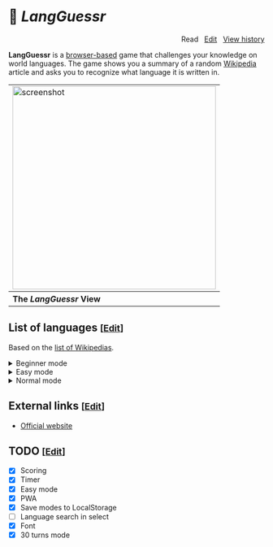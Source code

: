 # 📖 *LangGuessr*

<p align="right">
  Read&nbsp;&nbsp;
  <a href="https://github.com/xiupos/langguessr/edit/main/README.md">Edit</a>&nbsp;&nbsp;
  <a href="https://github.com/xiupos/langguessr/commits/main/README.md">View history</a>
</p>

**LangGuessr** is a [browser-based](https://en.wikipedia.org/wiki/Browser_game) game that challenges your knowledge on world languages. The game shows you a summary of a random [Wikipedia](https://en.wikipedia.org/wiki/Wikipedia) article and asks you to recognize what language it is written in.

<div align="right">
  <table>
    <tbody>
      <tr>
        <td>
          <img width="400" src="https://github.com/xiupos/langguessr/assets/26175482/e9880cfd-4d73-46ad-9a79-60d25c8b71fe" alt="screenshot">
        </td>
      </tr>
      <tr>
        <th align="left">The <i>LangGuessr</i> View</th>
      </tr>
    </tbody>
  </table>
</div>

## List of languages <small>[<a href="https://github.com/xiupos/langguessr/edit/main/README.md">Edit</a>]</small>

Based on the [list of Wikipedias](https://meta.wikimedia.org/wiki/List_of_Wikipedias).

<details>
<summary>Beginner mode</summary>

| Code | Name (en) | Name (local) |
| --- | --- | --- |
| [ar](https://ar.wikipedia.org/wiki/العربية) | Arabic | العربية |
| [arz](https://arz.wikipedia.org/wiki/مصرى) | Egyptian Arabic | مصرى |
| [ca](https://ca.wikipedia.org/wiki/català) | Catalan | català |
| [ce](https://ce.wikipedia.org/wiki/нохчийн) | Chechen | нохчийн |
| [ceb](https://ceb.wikipedia.org/wiki/Cebuano) | Cebuano | Cebuano |
| [cs](https://cs.wikipedia.org/wiki/čeština) | Czech | čeština |
| [de](https://de.wikipedia.org/wiki/Deutsch) | German | Deutsch |
| [en](https://en.wikipedia.org/wiki/English) | English | English |
| [es](https://es.wikipedia.org/wiki/español) | Spanish | español |
| [fa](https://fa.wikipedia.org/wiki/فارسی) | Persian | فارسی |
| [fi](https://fi.wikipedia.org/wiki/suomi) | Finnish | suomi |
| [fr](https://fr.wikipedia.org/wiki/français) | French | français |
| [hu](https://hu.wikipedia.org/wiki/magyar) | Hungarian | magyar |
| [id](https://id.wikipedia.org/wiki/Bahasa_Indonesia) | Indonesian | Bahasa Indonesia |
| [it](https://it.wikipedia.org/wiki/italiano) | Italian | italiano |
| [ja](https://ja.wikipedia.org/wiki/日本語) | Japanese | 日本語 |
| [ko](https://ko.wikipedia.org/wiki/한국어) | Korean | 한국어 |
| [nl](https://nl.wikipedia.org/wiki/Nederlands) | Dutch | Nederlands |
| [no](https://no.wikipedia.org/wiki/norsk) | Norwegian | norsk |
| [pl](https://pl.wikipedia.org/wiki/polski) | Polish | polski |
| [pt](https://pt.wikipedia.org/wiki/português) | Portuguese | português |
| [ru](https://ru.wikipedia.org/wiki/русский) | Russian | русский |
| [sr](https://sr.wikipedia.org/wiki/српски) | Serbian | српски / srpski |
| [sv](https://sv.wikipedia.org/wiki/svenska) | Swedish | svenska |
| [tr](https://tr.wikipedia.org/wiki/Türkçe) | Turkish | Türkçe |
| [tt](https://tt.wikipedia.org/wiki/татарча) | Tatar | татарча / tatarça |
| [uk](https://uk.wikipedia.org/wiki/українська) | Ukrainian | українська |
| [vi](https://vi.wikipedia.org/wiki/Tiếng_Việt) | Vietnamese | Tiếng Việt |
| [war](https://war.wikipedia.org/wiki/Winaray) | Waray | Winaray |
| [zh](https://zh.wikipedia.org/wiki/中文) | Chinese | 中文 |
| [zh-min-nan](https://zh-min-nan.wikipedia.org/wiki/Bân-lâm-gú) | Min Nan Chinese | Bân-lâm-gú |
| [zh-yue](https://zh-yue.wikipedia.org/wiki/粵語) | Cantonese | 粵語 |

</details>

<details>
<summary>Easy mode</summary>

| Code | Name (en) | Name (local) |
| --- | --- | --- |
| [af](https://af.wikipedia.org/wiki/Afrikaans) | Afrikaans | Afrikaans |
| [ar](https://ar.wikipedia.org/wiki/العربية) | Arabic | العربية |
| [arz](https://arz.wikipedia.org/wiki/مصرى) | Egyptian Arabic | مصرى |
| [ast](https://ast.wikipedia.org/wiki/asturianu) | Asturian | asturianu |
| [az](https://az.wikipedia.org/wiki/azərbaycanca) | Azerbaijani | azərbaycanca |
| [azb](https://azb.wikipedia.org/wiki/تۆرکجه) | South Azerbaijani | تۆرکجه |
| [ba](https://ba.wikipedia.org/wiki/башҡортса) | Bashkir | башҡортса |
| [be](https://be.wikipedia.org/wiki/беларуская) | Belarusian | беларуская |
| [be-tarask](https://be-tarask.wikipedia.org/wiki/беларуская_(тарашкевіца)) | Belarusian (Taraškievica orthography) | беларуская (тарашкевіца) |
| [bg](https://bg.wikipedia.org/wiki/български) | Bulgarian | български |
| [bn](https://bn.wikipedia.org/wiki/বাংলা) | Bangla | বাংলা |
| [br](https://br.wikipedia.org/wiki/brezhoneg) | Breton | brezhoneg |
| [bs](https://bs.wikipedia.org/wiki/bosanski) | Bosnian | bosanski |
| [ca](https://ca.wikipedia.org/wiki/català) | Catalan | català |
| [ce](https://ce.wikipedia.org/wiki/нохчийн) | Chechen | нохчийн |
| [ceb](https://ceb.wikipedia.org/wiki/Cebuano) | Cebuano | Cebuano |
| [ckb](https://ckb.wikipedia.org/wiki/کوردی) | Central Kurdish | کوردی |
| [cs](https://cs.wikipedia.org/wiki/čeština) | Czech | čeština |
| [cv](https://cv.wikipedia.org/wiki/чӑвашла) | Chuvash | чӑвашла |
| [cy](https://cy.wikipedia.org/wiki/Cymraeg) | Welsh | Cymraeg |
| [da](https://da.wikipedia.org/wiki/dansk) | Danish | dansk |
| [de](https://de.wikipedia.org/wiki/Deutsch) | German | Deutsch |
| [el](https://el.wikipedia.org/wiki/Ελληνικά) | Greek | Ελληνικά |
| [en](https://en.wikipedia.org/wiki/English) | English | English |
| [eo](https://eo.wikipedia.org/wiki/Esperanto) | Esperanto | Esperanto |
| [es](https://es.wikipedia.org/wiki/español) | Spanish | español |
| [et](https://et.wikipedia.org/wiki/eesti) | Estonian | eesti |
| [eu](https://eu.wikipedia.org/wiki/euskara) | Basque | euskara |
| [fa](https://fa.wikipedia.org/wiki/فارسی) | Persian | فارسی |
| [fi](https://fi.wikipedia.org/wiki/suomi) | Finnish | suomi |
| [fr](https://fr.wikipedia.org/wiki/français) | French | français |
| [fy](https://fy.wikipedia.org/wiki/Frysk) | Western Frisian | Frysk |
| [ga](https://ga.wikipedia.org/wiki/Gaeilge) | Irish | Gaeilge |
| [gl](https://gl.wikipedia.org/wiki/galego) | Galician | galego |
| [he](https://he.wikipedia.org/wiki/עברית) | Hebrew | עברית |
| [hi](https://hi.wikipedia.org/wiki/हिन्दी) | Hindi | हिन्दी |
| [hr](https://hr.wikipedia.org/wiki/hrvatski) | Croatian | hrvatski |
| [ht](https://ht.wikipedia.org/wiki/Kreyòl_ayisyen) | Haitian Creole | Kreyòl ayisyen |
| [hu](https://hu.wikipedia.org/wiki/magyar) | Hungarian | magyar |
| [hy](https://hy.wikipedia.org/wiki/հայերեն) | Armenian | հայերեն |
| [id](https://id.wikipedia.org/wiki/Bahasa_Indonesia) | Indonesian | Bahasa Indonesia |
| [is](https://is.wikipedia.org/wiki/íslenska) | Icelandic | íslenska |
| [it](https://it.wikipedia.org/wiki/italiano) | Italian | italiano |
| [ja](https://ja.wikipedia.org/wiki/日本語) | Japanese | 日本語 |
| [jv](https://jv.wikipedia.org/wiki/Jawa) | Javanese | Jawa |
| [ka](https://ka.wikipedia.org/wiki/ქართული) | Georgian | ქართული |
| [kk](https://kk.wikipedia.org/wiki/қазақша) | Kazakh | қазақша |
| [ko](https://ko.wikipedia.org/wiki/한국어) | Korean | 한국어 |
| [ku](https://ku.wikipedia.org/wiki/kurdî) | Kurdish | kurdî |
| [ky](https://ky.wikipedia.org/wiki/кыргызча) | Kyrgyz | кыргызча |
| [la](https://la.wikipedia.org/wiki/Latina) | Latin | Latina |
| [lb](https://lb.wikipedia.org/wiki/Lëtzebuergesch) | Luxembourgish | Lëtzebuergesch |
| [lld](https://lld.wikipedia.org/wiki/Ladin) | Ladin | Ladin |
| [lmo](https://lmo.wikipedia.org/wiki/lombard) | Lombard | lombard |
| [lt](https://lt.wikipedia.org/wiki/lietuvių) | Lithuanian | lietuvių |
| [lv](https://lv.wikipedia.org/wiki/latviešu) | Latvian | latviešu |
| [mg](https://mg.wikipedia.org/wiki/Malagasy) | Malagasy | Malagasy |
| [min](https://min.wikipedia.org/wiki/Minangkabau) | Minangkabau | Minangkabau |
| [mk](https://mk.wikipedia.org/wiki/македонски) | Macedonian | македонски |
| [ml](https://ml.wikipedia.org/wiki/മലയാളം) | Malayalam | മലയാളം |
| [mr](https://mr.wikipedia.org/wiki/मराठी) | Marathi | मराठी |
| [ms](https://ms.wikipedia.org/wiki/Bahasa_Melayu) | Malay | Bahasa Melayu |
| [my](https://my.wikipedia.org/wiki/မြန်မာဘာသာ) | Burmese | မြန်မာဘာသာ |
| [nds](https://nds.wikipedia.org/wiki/Plattdüütsch) | Low German | Plattdüütsch |
| [new](https://new.wikipedia.org/wiki/नेपाल_भाषा) | Newari | नेपाल भाषा |
| [nl](https://nl.wikipedia.org/wiki/Nederlands) | Dutch | Nederlands |
| [nn](https://nn.wikipedia.org/wiki/norsk_nynorsk) | Norwegian Nynorsk | norsk nynorsk |
| [no](https://no.wikipedia.org/wiki/norsk) | Norwegian | norsk |
| [oc](https://oc.wikipedia.org/wiki/occitan) | Occitan | occitan |
| [pl](https://pl.wikipedia.org/wiki/polski) | Polish | polski |
| [pms](https://pms.wikipedia.org/wiki/Piemontèis) | Piedmontese | Piemontèis |
| [pnb](https://pnb.wikipedia.org/wiki/پنجابی) | Western Punjabi | پنجابی |
| [pt](https://pt.wikipedia.org/wiki/português) | Portuguese | português |
| [ro](https://ro.wikipedia.org/wiki/română) | Romanian | română |
| [ru](https://ru.wikipedia.org/wiki/русский) | Russian | русский |
| [sh](https://sh.wikipedia.org/wiki/srpskohrvatski) | Serbo-Croatian | srpskohrvatski / српскохрватски |
| [simple](https://simple.wikipedia.org/wiki/Simple_English) | Simple English | Simple English |
| [sk](https://sk.wikipedia.org/wiki/slovenčina) | Slovak | slovenčina |
| [sl](https://sl.wikipedia.org/wiki/slovenščina) | Slovenian | slovenščina |
| [sq](https://sq.wikipedia.org/wiki/shqip) | Albanian | shqip |
| [sr](https://sr.wikipedia.org/wiki/српски) | Serbian | српски / srpski |
| [su](https://su.wikipedia.org/wiki/Sunda) | Sundanese | Sunda |
| [sv](https://sv.wikipedia.org/wiki/svenska) | Swedish | svenska |
| [sw](https://sw.wikipedia.org/wiki/Kiswahili) | Swahili | Kiswahili |
| [szl](https://szl.wikipedia.org/wiki/ślůnski) | Silesian | ślůnski |
| [ta](https://ta.wikipedia.org/wiki/தமிழ்) | Tamil | தமிழ் |
| [te](https://te.wikipedia.org/wiki/తెలుగు) | Telugu | తెలుగు |
| [tg](https://tg.wikipedia.org/wiki/тоҷикӣ) | Tajik | тоҷикӣ |
| [th](https://th.wikipedia.org/wiki/ไทย) | Thai | ไทย |
| [tr](https://tr.wikipedia.org/wiki/Türkçe) | Turkish | Türkçe |
| [tt](https://tt.wikipedia.org/wiki/татарча) | Tatar | татарча / tatarça |
| [uk](https://uk.wikipedia.org/wiki/українська) | Ukrainian | українська |
| [ur](https://ur.wikipedia.org/wiki/اردو) | Urdu | اردو |
| [uz](https://uz.wikipedia.org/wiki/oʻzbekcha) | Uzbek | oʻzbekcha / ўзбекча |
| [vec](https://vec.wikipedia.org/wiki/vèneto) | Venetian | vèneto |
| [vi](https://vi.wikipedia.org/wiki/Tiếng_Việt) | Vietnamese | Tiếng Việt |
| [war](https://war.wikipedia.org/wiki/Winaray) | Waray | Winaray |
| [zh](https://zh.wikipedia.org/wiki/中文) | Chinese | 中文 |
| [zh-min-nan](https://zh-min-nan.wikipedia.org/wiki/Bân-lâm-gú) | Min Nan Chinese | Bân-lâm-gú |
| [zh-yue](https://zh-yue.wikipedia.org/wiki/粵語) | Cantonese | 粵語 |
</details>

<details>
<summary>Normal mode</summary>

| Code | Name (en) | Name (local) |
| --- | --- | --- |
| [ab](https://ab.wikipedia.org/wiki/аԥсшәа) | Abkhazian | аԥсшәа | |
| [ace](https://ace.wikipedia.org/wiki/Acèh) | Achinese | Acèh | |
| [ady](https://ady.wikipedia.org/wiki/адыгабзэ) | Adyghe | адыгабзэ | |
| [af](https://af.wikipedia.org/wiki/Afrikaans) | Afrikaans | Afrikaans | |
| [als](https://als.wikipedia.org/wiki/Alemannisch) | Alemannic | Alemannisch | |
| [alt](https://alt.wikipedia.org/wiki/алтай_тил) | Southern Altai | алтай тил | |
| [am](https://am.wikipedia.org/wiki/አማርኛ) | Amharic | አማርኛ | |
| [ami](https://ami.wikipedia.org/wiki/Pangcah) | Amis | Pangcah | |
| [an](https://an.wikipedia.org/wiki/aragonés) | Aragonese | aragonés | |
| [ang](https://ang.wikipedia.org/wiki/Ænglisc) | Old english | Ænglisc | |
| [anp](https://anp.wikipedia.org/wiki/अंगिका) | Angika | अंगिका | |
| [ar](https://ar.wikipedia.org/wiki/العربية) | Arabic | العربية | |
| [arc](https://arc.wikipedia.org/wiki/ܐܪܡܝܐ) | Aramaic | ܐܪܡܝܐ | |
| [ary](https://ary.wikipedia.org/wiki/الدارجة) | Moroccan Arabic | الدارجة | |
| [arz](https://arz.wikipedia.org/wiki/مصرى) | Egyptian Arabic | مصرى | |
| [as](https://as.wikipedia.org/wiki/অসমীয়া) | Assamese | অসমীয়া | |
| [ast](https://ast.wikipedia.org/wiki/asturianu) | Asturian | asturianu | |
| [atj](https://atj.wikipedia.org/wiki/Atikamekw) | Atikamekw | Atikamekw | |
| [av](https://av.wikipedia.org/wiki/авар) | Avaric | авар | |
| [avk](https://avk.wikipedia.org/wiki/Kotava) | Kotava | Kotava | |
| [awa](https://awa.wikipedia.org/wiki/अवधी) | Awadhi | अवधी | |
| [ay](https://ay.wikipedia.org/wiki/Aymar_aru) | Aymara | Aymar aru | |
| [az](https://az.wikipedia.org/wiki/azərbaycanca) | Azerbaijani | azərbaycanca | |
| [azb](https://azb.wikipedia.org/wiki/تۆرکجه) | South Azerbaijani | تۆرکجه | |
| [ba](https://ba.wikipedia.org/wiki/башҡортса) | Bashkir | башҡортса | |
| [ban](https://ban.wikipedia.org/wiki/Basa_Bali) | Balinese | Basa Bali | |
| [bar](https://bar.wikipedia.org/wiki/Boarisch) | Bavarian | Boarisch | |
| [bat-smg](https://bat-smg.wikipedia.org/wiki/žemaitėška) | Samogitian | žemaitėška | |
| [bcl](https://bcl.wikipedia.org/wiki/Bikol_Central) | Central Bikol | Bikol Central | |
| [be](https://be.wikipedia.org/wiki/беларуская) | Belarusian | беларуская | |
| [be-tarask](https://be-tarask.wikipedia.org/wiki/беларуская_(тарашкевіца)) | Belarusian (Taraškievica orthography) | беларуская (тарашкевіца) | |
| [bg](https://bg.wikipedia.org/wiki/български) | Bulgarian | български | |
| [bh](https://bh.wikipedia.org/wiki/भोजपुरी) | Bhojpuri | भोजपुरी | |
| [bi](https://bi.wikipedia.org/wiki/Bislama) | Bislama | Bislama | |
| [bjn](https://bjn.wikipedia.org/wiki/Banjar) | Banjar | Banjar | |
| [blk](https://blk.wikipedia.org/wiki/ပအိုဝ်ႏဘာႏသာႏ) | Pa'O | ပအိုဝ်ႏဘာႏသာႏ | |
| [bm](https://bm.wikipedia.org/wiki/bamanankan) | Bambara | bamanankan | |
| [bn](https://bn.wikipedia.org/wiki/বাংলা) | Bangla | বাংলা | |
| [bo](https://bo.wikipedia.org/wiki/བོད་ཡིག) | Tibetan | བོད་ཡིག | |
| [bpy](https://bpy.wikipedia.org/wiki/বিষ্ণুপ্রিয়া_মণিপুরী) | Bishnupriya | বিষ্ণুপ্রিয়া মণিপুরী | |
| [br](https://br.wikipedia.org/wiki/brezhoneg) | Breton | brezhoneg | |
| [bs](https://bs.wikipedia.org/wiki/bosanski) | Bosnian | bosanski | |
| [bug](https://bug.wikipedia.org/wiki/Basa_Ugi) | Buginese | Basa Ugi | |
| [bxr](https://bxr.wikipedia.org/wiki/буряад) | Russia Buriat | буряад | |
| [ca](https://ca.wikipedia.org/wiki/català) | Catalan | català | |
| [cbk-zam](https://cbk-zam.wikipedia.org/wiki/Chavacano_de_Zamboanga) | Chavacano | Chavacano de Zamboanga | |
| [cdo](https://cdo.wikipedia.org/wiki/閩東語) | Min Dong Chinese | 閩東語 / Mìng-dĕ̤ng-ngṳ̄ | |
| [ce](https://ce.wikipedia.org/wiki/нохчийн) | Chechen | нохчийн | |
| [ceb](https://ceb.wikipedia.org/wiki/Cebuano) | Cebuano | Cebuano | |
| [ch](https://ch.wikipedia.org/wiki/Chamoru) | Chamorro | Chamoru | |
| [chr](https://chr.wikipedia.org/wiki/ᏣᎳᎩ) | Cherokee | ᏣᎳᎩ | |
| [chy](https://chy.wikipedia.org/wiki/Tsetsêhestâhese) | Cheyenne | Tsetsêhestâhese | |
| [ckb](https://ckb.wikipedia.org/wiki/کوردی) | Central Kurdish | کوردی | |
| [co](https://co.wikipedia.org/wiki/corsu) | Corsican | corsu | |
| [cr](https://cr.wikipedia.org/wiki/Nēhiyawēwin) | Cree | Nēhiyawēwin / ᓀᐦᐃᔭᐍᐏᐣ | |
| [crh](https://crh.wikipedia.org/wiki/qırımtatarca) | Crimean Tatar | qırımtatarca | |
| [cs](https://cs.wikipedia.org/wiki/čeština) | Czech | čeština | |
| [csb](https://csb.wikipedia.org/wiki/kaszëbsczi) | Kashubian | kaszëbsczi | |
| [cu](https://cu.wikipedia.org/wiki/словѣньскъ) | Church Slavic | словѣньскъ / ⰔⰎⰑⰂⰡⰐⰠⰔⰍⰟ | |
| [cv](https://cv.wikipedia.org/wiki/чӑвашла) | Chuvash | чӑвашла | |
| [cy](https://cy.wikipedia.org/wiki/Cymraeg) | Welsh | Cymraeg | |
| [da](https://da.wikipedia.org/wiki/dansk) | Danish | dansk | |
| [dag](https://dag.wikipedia.org/wiki/dagbanli) | Dagbani | dagbanli | |
| [de](https://de.wikipedia.org/wiki/Deutsch) | German | Deutsch | |
| [din](https://din.wikipedia.org/wiki/Thuɔŋjäŋ) | Dinka | Thuɔŋjäŋ | |
| [diq](https://diq.wikipedia.org/wiki/Zazaki) | Zazaki | Zazaki | |
| [dsb](https://dsb.wikipedia.org/wiki/dolnoserbski) | Lower Sorbian | dolnoserbski | |
| [dty](https://dty.wikipedia.org/wiki/डोटेली) | Doteli | डोटेली | |
| [dv](https://dv.wikipedia.org/wiki/ދިވެހިބަސް) | Divehi | ދިވެހިބަސް | |
| [dz](https://dz.wikipedia.org/wiki/ཇོང་ཁ) | Dzongkha | ཇོང་ཁ | |
| [ee](https://ee.wikipedia.org/wiki/eʋegbe) | Ewe | eʋegbe | |
| [el](https://el.wikipedia.org/wiki/Ελληνικά) | Greek | Ελληνικά | |
| [eml](https://eml.wikipedia.org/wiki/emiliàn_e_rumagnòl) | Emiliano-Romagnolo | emiliàn e rumagnòl | |
| [en](https://en.wikipedia.org/wiki/english) | english | english | |
| [eo](https://eo.wikipedia.org/wiki/Esperanto) | Esperanto | Esperanto | |
| [es](https://es.wikipedia.org/wiki/español) | Spanish | español | |
| [et](https://et.wikipedia.org/wiki/eesti) | Estonian | eesti | |
| [eu](https://eu.wikipedia.org/wiki/euskara) | Basque | euskara | |
| [ext](https://ext.wikipedia.org/wiki/estremeñu) | Extremaduran | estremeñu | |
| [fa](https://fa.wikipedia.org/wiki/فارسی) | Persian | فارسی | |
| [fat](https://fat.wikipedia.org/wiki/mfantse) | Fanti | mfantse | |
| [ff](https://ff.wikipedia.org/wiki/Fulfulde) | Fula | Fulfulde | |
| [fi](https://fi.wikipedia.org/wiki/suomi) | Finnish | suomi | |
| [fiu-vro](https://fiu-vro.wikipedia.org/wiki/võro) | Võro | võro | |
| [fj](https://fj.wikipedia.org/wiki/Na_Vosa_Vakaviti) | Fijian | Na Vosa Vakaviti | |
| [fo](https://fo.wikipedia.org/wiki/føroyskt) | Faroese | føroyskt | |
| [fr](https://fr.wikipedia.org/wiki/français) | French | français | |
| [frp](https://frp.wikipedia.org/wiki/arpetan) | Arpitan | arpetan | |
| [frr](https://frr.wikipedia.org/wiki/Nordfriisk) | Northern Frisian | Nordfriisk | |
| [fur](https://fur.wikipedia.org/wiki/furlan) | Friulian | furlan | |
| [fy](https://fy.wikipedia.org/wiki/Frysk) | Western Frisian | Frysk | |
| [ga](https://ga.wikipedia.org/wiki/Gaeilge) | Irish | Gaeilge | |
| [gag](https://gag.wikipedia.org/wiki/Gagauz) | Gagauz | Gagauz | |
| [gan](https://gan.wikipedia.org/wiki/贛語) | Gan Chinese | 贛語 | |
| [gcr](https://gcr.wikipedia.org/wiki/kriyòl_gwiyannen) | Guianan Creole | kriyòl gwiyannen | |
| [gd](https://gd.wikipedia.org/wiki/Gàidhlig) | Scottish Gaelic | Gàidhlig | |
| [gl](https://gl.wikipedia.org/wiki/galego) | Galician | galego | |
| [glk](https://glk.wikipedia.org/wiki/گیلکی) | Gilaki | گیلکی | |
| [gn](https://gn.wikipedia.org/wiki/Avañe'ẽ) | Guarani | Avañe'ẽ | |
| [gom](https://gom.wikipedia.org/wiki/गोंयची_कोंकणी) | Goan Konkani | गोंयची कोंकणी / Gõychi Konknni | |
| [gor](https://gor.wikipedia.org/wiki/Bahasa_Hulontalo) | Gorontalo | Bahasa Hulontalo | |
| [got](https://got.wikipedia.org/wiki/𐌲𐌿𐍄𐌹𐍃𐌺) | Gothic | 𐌲𐌿𐍄𐌹𐍃𐌺 | |
| [gpe](https://gpe.wikipedia.org/wiki/Ghanaian_Pidgin) | Ghanaian Pidgin | Ghanaian Pidgin | |
| [gu](https://gu.wikipedia.org/wiki/ગુજરાતી) | Gujarati | ગુજરાતી | |
| [guc](https://guc.wikipedia.org/wiki/wayuunaiki) | Wayuu | wayuunaiki | |
| [gur](https://gur.wikipedia.org/wiki/farefare) | Frafra | farefare | |
| [guw](https://guw.wikipedia.org/wiki/gungbe) | Gun | gungbe | |
| [gv](https://gv.wikipedia.org/wiki/Gaelg) | Manx | Gaelg | |
| [ha](https://ha.wikipedia.org/wiki/Hausa) | Hausa | Hausa | |
| [hak](https://hak.wikipedia.org/wiki/客家語) | Hakka Chinese | 客家語/Hak-kâ-ngî | |
| [haw](https://haw.wikipedia.org/wiki/Hawaiʻi) | Hawaiian | Hawaiʻi | |
| [he](https://he.wikipedia.org/wiki/עברית) | Hebrew | עברית | |
| [hi](https://hi.wikipedia.org/wiki/हिन्दी) | Hindi | हिन्दी | |
| [hif](https://hif.wikipedia.org/wiki/Fiji_Hindi) | Fiji Hindi | Fiji Hindi | |
| [hr](https://hr.wikipedia.org/wiki/hrvatski) | Croatian | hrvatski | |
| [hsb](https://hsb.wikipedia.org/wiki/hornjoserbsce) | Upper Sorbian | hornjoserbsce | |
| [ht](https://ht.wikipedia.org/wiki/Kreyòl_ayisyen) | Haitian Creole | Kreyòl ayisyen | |
| [hu](https://hu.wikipedia.org/wiki/magyar) | Hungarian | magyar | |
| [hy](https://hy.wikipedia.org/wiki/հայերեն) | Armenian | հայերեն | |
| [hyw](https://hyw.wikipedia.org/wiki/Արեւմտահայերէն) | Western Armenian | Արեւմտահայերէն | |
| [ia](https://ia.wikipedia.org/wiki/interlingua) | Interlingua | interlingua | |
| [id](https://id.wikipedia.org/wiki/Bahasa_Indonesia) | Indonesian | Bahasa Indonesia | |
| [ie](https://ie.wikipedia.org/wiki/Interlingue) | Interlingue | Interlingue | |
| [ig](https://ig.wikipedia.org/wiki/Igbo) | Igbo | Igbo | |
| [ik](https://ik.wikipedia.org/wiki/Iñupiatun) | Inupiaq | Iñupiatun | |
| [ilo](https://ilo.wikipedia.org/wiki/Ilokano) | Iloko | Ilokano | |
| [inh](https://inh.wikipedia.org/wiki/гӀалгӀай) | Ingush | гӀалгӀай | |
| [io](https://io.wikipedia.org/wiki/Ido) | Ido | Ido | |
| [is](https://is.wikipedia.org/wiki/íslenska) | Icelandic | íslenska | |
| [it](https://it.wikipedia.org/wiki/italiano) | Italian | italiano | |
| [iu](https://iu.wikipedia.org/wiki/ᐃᓄᒃᑎᑐᑦ) | Inuktitut | ᐃᓄᒃᑎᑐᑦ / inuktitut | |
| [ja](https://ja.wikipedia.org/wiki/日本語) | Japanese | 日本語 | |
| [jam](https://jam.wikipedia.org/wiki/Patois) | Jamaican Creole english | Patois | |
| [jbo](https://jbo.wikipedia.org/wiki/la_.lojban.) | Lojban | la .lojban. | |
| [jv](https://jv.wikipedia.org/wiki/Jawa) | Javanese | Jawa | |
| [ka](https://ka.wikipedia.org/wiki/ქართული) | Georgian | ქართული | |
| [kaa](https://kaa.wikipedia.org/wiki/Qaraqalpaqsha) | Kara-Kalpak | Qaraqalpaqsha | |
| [kab](https://kab.wikipedia.org/wiki/Taqbaylit) | Kabyle | Taqbaylit | |
| [kbd](https://kbd.wikipedia.org/wiki/адыгэбзэ) | Kabardian | адыгэбзэ | |
| [kbp](https://kbp.wikipedia.org/wiki/Kabɩyɛ) | Kabiye | Kabɩyɛ | |
| [kcg](https://kcg.wikipedia.org/wiki/Tyap) | Tyap | Tyap | |
| [kg](https://kg.wikipedia.org/wiki/Kongo) | Kongo | Kongo | |
| [ki](https://ki.wikipedia.org/wiki/Gĩkũyũ) | Kikuyu | Gĩkũyũ | |
| [kk](https://kk.wikipedia.org/wiki/қазақша) | Kazakh | қазақша | |
| [kl](https://kl.wikipedia.org/wiki/kalaallisut) | Kalaallisut | kalaallisut | |
| [km](https://km.wikipedia.org/wiki/ភាសាខ្មែរ) | Khmer | ភាសាខ្មែរ | |
| [kn](https://kn.wikipedia.org/wiki/ಕನ್ನಡ) | Kannada | ಕನ್ನಡ | |
| [ko](https://ko.wikipedia.org/wiki/한국어) | Korean | 한국어 | |
| [koi](https://koi.wikipedia.org/wiki/перем_коми) | Komi-Permyak | перем коми | |
| [krc](https://krc.wikipedia.org/wiki/къарачай-малкъар) | Karachay-Balkar | къарачай-малкъар | |
| [ks](https://ks.wikipedia.org/wiki/कॉशुर) | Kashmiri | कॉशुर / کٲشُر | |
| [ksh](https://ksh.wikipedia.org/wiki/Ripoarisch) | Colognian | Ripoarisch | |
| [ku](https://ku.wikipedia.org/wiki/kurdî) | Kurdish | kurdî | |
| [kv](https://kv.wikipedia.org/wiki/коми) | Komi | коми | |
| [kw](https://kw.wikipedia.org/wiki/kernowek) | Cornish | kernowek | |
| [ky](https://ky.wikipedia.org/wiki/кыргызча) | Kyrgyz | кыргызча | |
| [la](https://la.wikipedia.org/wiki/Latina) | Latin | Latina | |
| [lad](https://lad.wikipedia.org/wiki/Ladino) | Ladino | Ladino | |
| [lb](https://lb.wikipedia.org/wiki/Lëtzebuergesch) | Luxembourgish | Lëtzebuergesch | |
| [lbe](https://lbe.wikipedia.org/wiki/лакку) | Lak | лакку | |
| [lez](https://lez.wikipedia.org/wiki/лезги) | Lezghian | лезги | |
| [lfn](https://lfn.wikipedia.org/wiki/Lingua_Franca_Nova) | Lingua Franca Nova | Lingua Franca Nova | |
| [lg](https://lg.wikipedia.org/wiki/Luganda) | Ganda | Luganda | |
| [li](https://li.wikipedia.org/wiki/Limburgs) | Limburgish | Limburgs | |
| [lij](https://lij.wikipedia.org/wiki/Ligure) | Ligurian | Ligure | |
| [lld](https://lld.wikipedia.org/wiki/Ladin) | Ladin | Ladin | |
| [lmo](https://lmo.wikipedia.org/wiki/lombard) | Lombard | lombard | |
| [ln](https://ln.wikipedia.org/wiki/lingála) | Lingala | lingála | |
| [lo](https://lo.wikipedia.org/wiki/ລາວ) | Lao | ລາວ | |
| [lt](https://lt.wikipedia.org/wiki/lietuvių) | Lithuanian | lietuvių | |
| [ltg](https://ltg.wikipedia.org/wiki/latgaļu) | Latgalian | latgaļu | |
| [lv](https://lv.wikipedia.org/wiki/latviešu) | Latvian | latviešu | |
| [mad](https://mad.wikipedia.org/wiki/Madhurâ) | Madurese | Madhurâ | |
| [mai](https://mai.wikipedia.org/wiki/मैथिली) | Maithili | मैथिली | |
| [map-bms](https://map-bms.wikipedia.org/wiki/Basa_Banyumasan) | Basa Banyumasan | Basa Banyumasan | |
| [mdf](https://mdf.wikipedia.org/wiki/мокшень) | Moksha | мокшень | |
| [mg](https://mg.wikipedia.org/wiki/Malagasy) | Malagasy | Malagasy | |
| [mhr](https://mhr.wikipedia.org/wiki/олык_марий) | Eastern Mari | олык марий | |
| [mi](https://mi.wikipedia.org/wiki/Māori) | Māori | Māori | |
| [min](https://min.wikipedia.org/wiki/Minangkabau) | Minangkabau | Minangkabau | |
| [mk](https://mk.wikipedia.org/wiki/македонски) | Macedonian | македонски | |
| [ml](https://ml.wikipedia.org/wiki/മലയാളം) | Malayalam | മലയാളം | |
| [mn](https://mn.wikipedia.org/wiki/монгол) | Mongolian | монгол | |
| [mni](https://mni.wikipedia.org/wiki/ꯃꯤꯇꯩ_ꯂꯣꯟ) | Manipuri | ꯃꯤꯇꯩ ꯂꯣꯟ | |
| [mnw](https://mnw.wikipedia.org/wiki/ဘာသာ_မန်) | Mon | ဘာသာ မန် | |
| [mr](https://mr.wikipedia.org/wiki/मराठी) | Marathi | मराठी | |
| [mrj](https://mrj.wikipedia.org/wiki/кырык_мары) | Western Mari | кырык мары | |
| [ms](https://ms.wikipedia.org/wiki/Bahasa_Melayu) | Malay | Bahasa Melayu | |
| [mt](https://mt.wikipedia.org/wiki/Malti) | Maltese | Malti | |
| [mwl](https://mwl.wikipedia.org/wiki/Mirandés) | Mirandese | Mirandés | |
| [my](https://my.wikipedia.org/wiki/မြန်မာဘာသာ) | Burmese | မြန်မာဘာသာ | |
| [myv](https://myv.wikipedia.org/wiki/эрзянь) | Erzya | эрзянь | |
| [mzn](https://mzn.wikipedia.org/wiki/مازِرونی) | Mazanderani | مازِرونی | |
| [nah](https://nah.wikipedia.org/wiki/Nāhuatl) | Nāhuatl | Nāhuatl | |
| [nap](https://nap.wikipedia.org/wiki/Napulitano) | Neapolitan | Napulitano | |
| [nds](https://nds.wikipedia.org/wiki/Plattdüütsch) | Low German | Plattdüütsch | |
| [nds-nl](https://nds-nl.wikipedia.org/wiki/Nedersaksies) | Low Saxon | Nedersaksies | |
| [ne](https://ne.wikipedia.org/wiki/नेपाली) | Nepali | नेपाली | |
| [new](https://new.wikipedia.org/wiki/नेपाल_भाषा) | Newari | नेपाल भाषा | |
| [nia](https://nia.wikipedia.org/wiki/Li_Niha) | Nias | Li Niha | |
| [nl](https://nl.wikipedia.org/wiki/Nederlands) | Dutch | Nederlands | |
| [nn](https://nn.wikipedia.org/wiki/norsk_nynorsk) | Norwegian Nynorsk | norsk nynorsk | |
| [no](https://no.wikipedia.org/wiki/norsk) | Norwegian | norsk | |
| [nov](https://nov.wikipedia.org/wiki/Novial) | Novial | Novial | |
| [nqo](https://nqo.wikipedia.org/wiki/ߒߞߏ) | N’Ko | ߒߞߏ | |
| [nrm](https://nrm.wikipedia.org/wiki/Nouormand) | Norman | Nouormand | |
| [nso](https://nso.wikipedia.org/wiki/Sesotho_sa_Leboa) | Northern Sotho | Sesotho sa Leboa | |
| [nv](https://nv.wikipedia.org/wiki/Diné_bizaad) | Navajo | Diné bizaad | |
| [ny](https://ny.wikipedia.org/wiki/Chi-Chewa) | Nyanja | Chi-Chewa | |
| [oc](https://oc.wikipedia.org/wiki/occitan) | Occitan | occitan | |
| [olo](https://olo.wikipedia.org/wiki/livvinkarjala) | Livvi-Karelian | livvinkarjala | |
| [om](https://om.wikipedia.org/wiki/Oromoo) | Oromo | Oromoo | |
| [or](https://or.wikipedia.org/wiki/ଓଡ଼ିଆ) | Odia | ଓଡ଼ିଆ | |
| [os](https://os.wikipedia.org/wiki/ирон) | Ossetic | ирон | |
| [pa](https://pa.wikipedia.org/wiki/ਪੰਜਾਬੀ) | Punjabi | ਪੰਜਾਬੀ | |
| [pag](https://pag.wikipedia.org/wiki/Pangasinan) | Pangasinan | Pangasinan | |
| [pam](https://pam.wikipedia.org/wiki/Kapampangan) | Pampanga | Kapampangan | |
| [pap](https://pap.wikipedia.org/wiki/Papiamentu) | Papiamento | Papiamentu | |
| [pcd](https://pcd.wikipedia.org/wiki/Picard) | Picard | Picard | |
| [pcm](https://pcm.wikipedia.org/wiki/Naijá) | Nigerian Pidgin | Naijá | |
| [pdc](https://pdc.wikipedia.org/wiki/Deitsch) | Pennsylvania German | Deitsch | |
| [pfl](https://pfl.wikipedia.org/wiki/Pälzisch) | Palatine German | Pälzisch | |
| [pi](https://pi.wikipedia.org/wiki/पालि) | Pali | पालि | |
| [pih](https://pih.wikipedia.org/wiki/Norfuk) | Norfuk / Pitkern | Norfuk / Pitkern | |
| [pl](https://pl.wikipedia.org/wiki/polski) | Polish | polski | |
| [pms](https://pms.wikipedia.org/wiki/Piemontèis) | Piedmontese | Piemontèis | |
| [pnb](https://pnb.wikipedia.org/wiki/پنجابی) | Western Punjabi | پنجابی | |
| [pnt](https://pnt.wikipedia.org/wiki/Ποντιακά) | Pontic | Ποντιακά | |
| [ps](https://ps.wikipedia.org/wiki/پښتو) | Pashto | پښتو | |
| [pt](https://pt.wikipedia.org/wiki/português) | Portuguese | português | |
| [pwn](https://pwn.wikipedia.org/wiki/pinayuanan) | Paiwan | pinayuanan | |
| [qu](https://qu.wikipedia.org/wiki/Runa_Simi) | Quechua | Runa Simi | |
| [rm](https://rm.wikipedia.org/wiki/rumantsch) | Romansh | rumantsch | |
| [rmy](https://rmy.wikipedia.org/wiki/romani_čhib) | Vlax Romani | romani čhib | |
| [rn](https://rn.wikipedia.org/wiki/ikirundi) | Rundi | ikirundi | |
| [ro](https://ro.wikipedia.org/wiki/română) | Romanian | română | |
| [roa-rup](https://roa-rup.wikipedia.org/wiki/armãneashti) | Aromanian | armãneashti | |
| [roa-tara](https://roa-tara.wikipedia.org/wiki/tarandíne) | Tarantino | tarandíne | |
| [ru](https://ru.wikipedia.org/wiki/русский) | Russian | русский | |
| [rue](https://rue.wikipedia.org/wiki/русиньскый) | Rusyn | русиньскый | |
| [rw](https://rw.wikipedia.org/wiki/Ikinyarwanda) | Kinyarwanda | Ikinyarwanda | |
| [sa](https://sa.wikipedia.org/wiki/संस्कृतम्) | Sanskrit | संस्कृतम् | |
| [sah](https://sah.wikipedia.org/wiki/саха_тыла) | Yakut | саха тыла | |
| [sat](https://sat.wikipedia.org/wiki/ᱥᱟᱱᱛᱟᱲᱤ) | Santali | ᱥᱟᱱᱛᱟᱲᱤ | |
| [sc](https://sc.wikipedia.org/wiki/sardu) | Sardinian | sardu | |
| [scn](https://scn.wikipedia.org/wiki/sicilianu) | Sicilian | sicilianu | |
| [sco](https://sco.wikipedia.org/wiki/Scots) | Scots | Scots | |
| [sd](https://sd.wikipedia.org/wiki/سنڌي) | Sindhi | سنڌي | |
| [se](https://se.wikipedia.org/wiki/davvisámegiella) | Northern Sami | davvisámegiella | |
| [sg](https://sg.wikipedia.org/wiki/Sängö) | Sango | Sängö | |
| [sh](https://sh.wikipedia.org/wiki/srpskohrvatski) | Serbo-Croatian | srpskohrvatski / српскохрватски | |
| [shi](https://shi.wikipedia.org/wiki/Taclḥit) | Tachelhit | Taclḥit | |
| [shn](https://shn.wikipedia.org/wiki/ၽႃႇသႃႇတႆး) | Shan | ၽႃႇသႃႇတႆး | |
| [si](https://si.wikipedia.org/wiki/සිංහල) | Sinhala | සිංහල | |
| [simple](https://simple.wikipedia.org/wiki/Simple_english) | Simple english | Simple english | |
| [sk](https://sk.wikipedia.org/wiki/slovenčina) | Slovak | slovenčina | |
| [skr](https://skr.wikipedia.org/wiki/سرائیکی) | Saraiki | سرائیکی | |
| [sl](https://sl.wikipedia.org/wiki/slovenščina) | Slovenian | slovenščina | |
| [sm](https://sm.wikipedia.org/wiki/Gagana_Samoa) | Samoan | Gagana Samoa | |
| [smn](https://smn.wikipedia.org/wiki/anarâškielâ) | Inari Sami | anarâškielâ | |
| [sn](https://sn.wikipedia.org/wiki/chiShona) | Shona | chiShona | |
| [so](https://so.wikipedia.org/wiki/Soomaaliga) | Somali | Soomaaliga | |
| [sq](https://sq.wikipedia.org/wiki/shqip) | Albanian | shqip | |
| [sr](https://sr.wikipedia.org/wiki/српски) | Serbian | српски / srpski | |
| [srn](https://srn.wikipedia.org/wiki/Sranantongo) | Sranan Tongo | Sranantongo | |
| [ss](https://ss.wikipedia.org/wiki/SiSwati) | Swati | SiSwati | |
| [st](https://st.wikipedia.org/wiki/Sesotho) | Southern Sotho | Sesotho | |
| [stq](https://stq.wikipedia.org/wiki/Seeltersk) | Saterland Frisian | Seeltersk | |
| [su](https://su.wikipedia.org/wiki/Sunda) | Sundanese | Sunda | |
| [sv](https://sv.wikipedia.org/wiki/svenska) | Swedish | svenska | |
| [sw](https://sw.wikipedia.org/wiki/Kiswahili) | Swahili | Kiswahili | |
| [szl](https://szl.wikipedia.org/wiki/ślůnski) | Silesian | ślůnski | |
| [szy](https://szy.wikipedia.org/wiki/Sakizaya) | Sakizaya | Sakizaya | |
| [ta](https://ta.wikipedia.org/wiki/தமிழ்) | Tamil | தமிழ் | |
| [tay](https://tay.wikipedia.org/wiki/Tayal) | Tayal | Tayal | |
| [tcy](https://tcy.wikipedia.org/wiki/ತುಳು) | Tulu | ತುಳು | |
| [te](https://te.wikipedia.org/wiki/తెలుగు) | Telugu | తెలుగు | |
| [tet](https://tet.wikipedia.org/wiki/tetun) | Tetum | tetun | |
| [tg](https://tg.wikipedia.org/wiki/тоҷикӣ) | Tajik | тоҷикӣ | |
| [th](https://th.wikipedia.org/wiki/ไทย) | Thai | ไทย | |
| [ti](https://ti.wikipedia.org/wiki/ትግርኛ) | Tigrinya | ትግርኛ | |
| [tk](https://tk.wikipedia.org/wiki/Türkmençe) | Turkmen | Türkmençe | |
| [tl](https://tl.wikipedia.org/wiki/Tagalog) | Tagalog | Tagalog | |
| [tly](https://tly.wikipedia.org/wiki/tolışi) | Talysh | tolışi | |
| [tn](https://tn.wikipedia.org/wiki/Setswana) | Tswana | Setswana | |
| [to](https://to.wikipedia.org/wiki/lea_faka-Tonga) | Tongan | lea faka-Tonga | |
| [tpi](https://tpi.wikipedia.org/wiki/Tok_Pisin) | Tok Pisin | Tok Pisin | |
| [tr](https://tr.wikipedia.org/wiki/Türkçe) | Turkish | Türkçe | |
| [trv](https://trv.wikipedia.org/wiki/Seediq) | Taroko | Seediq | |
| [ts](https://ts.wikipedia.org/wiki/Xitsonga) | Tsonga | Xitsonga | |
| [tt](https://tt.wikipedia.org/wiki/татарча) | Tatar | татарча / tatarça | |
| [tum](https://tum.wikipedia.org/wiki/chiTumbuka) | Tumbuka | chiTumbuka | |
| [tw](https://tw.wikipedia.org/wiki/Twi) | Twi | Twi | |
| [ty](https://ty.wikipedia.org/wiki/reo_tahiti) | Tahitian | reo tahiti | |
| [tyv](https://tyv.wikipedia.org/wiki/тыва_дыл) | Tuvinian | тыва дыл | |
| [udm](https://udm.wikipedia.org/wiki/удмурт) | Udmurt | удмурт | |
| [ug](https://ug.wikipedia.org/wiki/ئۇيغۇرچە) | Uyghur | ئۇيغۇرچە / Uyghurche | |
| [uk](https://uk.wikipedia.org/wiki/українська) | Ukrainian | українська | |
| [ur](https://ur.wikipedia.org/wiki/اردو) | Urdu | اردو | |
| [uz](https://uz.wikipedia.org/wiki/oʻzbekcha) | Uzbek | oʻzbekcha / ўзбекча | |
| [ve](https://ve.wikipedia.org/wiki/Tshivenda) | Venda | Tshivenda | |
| [vec](https://vec.wikipedia.org/wiki/vèneto) | Venetian | vèneto | |
| [vep](https://vep.wikipedia.org/wiki/vepsän_kel’) | Veps | vepsän kel’ | |
| [vi](https://vi.wikipedia.org/wiki/Tiếng_Việt) | Vietnamese | Tiếng Việt | |
| [vls](https://vls.wikipedia.org/wiki/West-Vlams) | West Flemish | West-Vlams | |
| [vo](https://vo.wikipedia.org/wiki/Volapük) | Volapük | Volapük | |
| [wa](https://wa.wikipedia.org/wiki/walon) | Walloon | walon | |
| [war](https://war.wikipedia.org/wiki/Winaray) | Waray | Winaray | |
| [wo](https://wo.wikipedia.org/wiki/Wolof) | Wolof | Wolof | |
| [wuu](https://wuu.wikipedia.org/wiki/吴语) | Wu Chinese | 吴语 | |
| [xal](https://xal.wikipedia.org/wiki/хальмг) | Kalmyk | хальмг | |
| [xh](https://xh.wikipedia.org/wiki/isiXhosa) | Xhosa | isiXhosa | |
| [xmf](https://xmf.wikipedia.org/wiki/მარგალური) | Mingrelian | მარგალური | |
| [yi](https://yi.wikipedia.org/wiki/ייִדיש) | Yiddish | ייִדיש | |
| [yo](https://yo.wikipedia.org/wiki/Yorùbá) | Yoruba | Yorùbá | |
| [za](https://za.wikipedia.org/wiki/Vahcuengh) | Zhuang | Vahcuengh | |
| [zea](https://zea.wikipedia.org/wiki/Zeêuws) | Zeelandic | Zeêuws | |
| [zh](https://zh.wikipedia.org/wiki/中文) | Chinese | 中文 | |
| [zh-classical](https://zh-classical.wikipedia.org/wiki/文言) | Literary Chinese | 文言 | |
| [zh-min-nan](https://zh-min-nan.wikipedia.org/wiki/Bân-lâm-gú) | Min Nan Chinese | Bân-lâm-gú | |
| [zh-yue](https://zh-yue.wikipedia.org/wiki/粵語) | Cantonese | 粵語 | |
| [zu](https://zu.wikipedia.org/wiki/isiZulu) | Zulu | isiZulu | |
</details>

## External links <small>[<a href="https://github.com/xiupos/langguessr/edit/main/README.md">Edit</a>]</small>

- [Official website](https://langguessr.xiupos.net/)

## TODO <small>[<a href="https://github.com/xiupos/langguessr/edit/main/README.md">Edit</a>]</small>

- [x] Scoring
- [x] Timer
- [x] Easy mode
- [x] PWA
- [x] Save modes to LocalStorage
- [ ] Language search in select
- [x] Font
- [x] 30 turns mode
